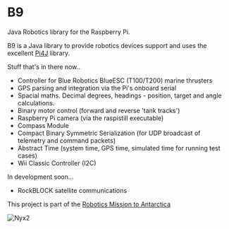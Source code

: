 B9
===========

Java Robotics library for the Raspberry Pi.

B9 is a Java library to provide robotics devices support and uses the excellent [Pi4J](https://github.com/Pi4J) library.

Stuff that's in there now..

* Controller for Blue Robotics BlueESC (T100/T200) marine thrusters
* GPS parsing and integration via the Pi's onboard serial
* Spacial maths. Decimal degrees, headings - position, target and angle calculations.
* Binary motor control (forward and reverse 'tank tracks')
* Raspberry Pi camera (via the raspistill executable)
* Compass Module
* Compact Binary Symmetric Serialization (for UDP broadcast of telemetry and command packets)
* Abstract Time (system time, GPS time, simulated time for running test cases)
* Wii Classic Controller (I2C)

In development soon...

* RockBLOCK satellite communications

This project is part of the [Robotics Mission to Antarctica](http://robotics.catchpole.net/)

![Nyx2](http://robotics.catchpole.net/images/nyx2-surf.jpg "Nyx2")

